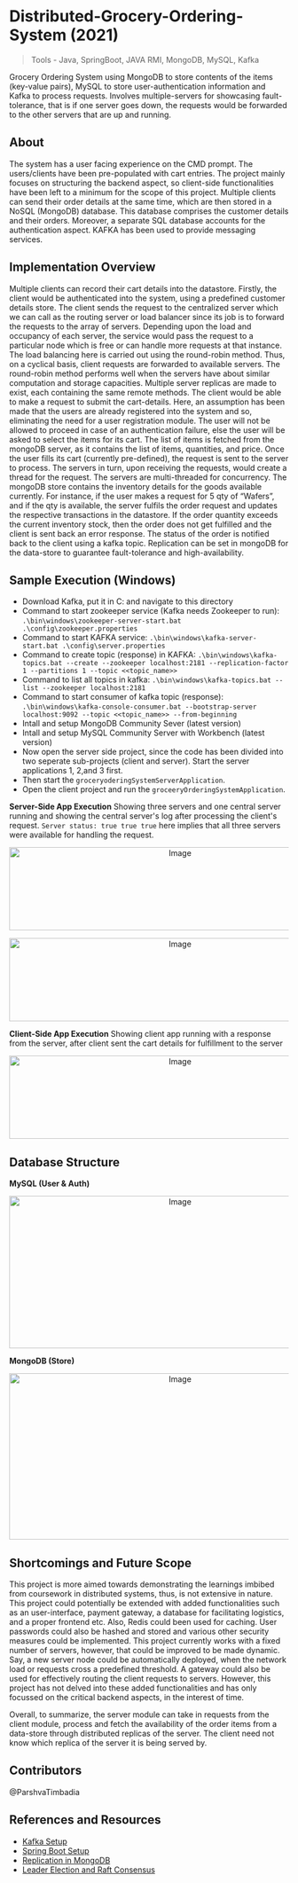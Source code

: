 # Distributed-Grocery-Ordering-System (2021)

> Tools - Java, SpringBoot, JAVA RMI, MongoDB, MySQL, Kafka

Grocery Ordering System using MongoDB to store contents of the items (key-value pairs), MySQL to store user-authentication information and Kafka to process requests. Involves multiple-servers for showcasing fault-tolerance, that is if one server goes down, the requests would be forwarded to the other servers that are up and running.

## About
The system has a user facing experience on the CMD prompt. The users/clients have been pre-populated with cart entries. The project mainly focuses on structuring the backend aspect, so client-side functionalities have been left to a minimum for the scope of this project. Multiple clients can send their order details at the same time, which are then stored in a NoSQL (MongoDB) database. This database comprises the customer details and their orders. Moreover, a separate SQL database accounts for the authentication aspect. KAFKA has been used to provide messaging services.

## Implementation Overview
Multiple clients can record their cart details into the datastore. Firstly, the client would be authenticated into the system, using a predefined customer details store. The client sends the request to the centralized server which we can call as the routing server or load balancer since its job is to forward the requests to the array of servers. Depending upon the load and occupancy of each server, the service would pass the request to a particular node which is free or can handle more requests at that instance. The load balancing here is carried out using the round-robin method. Thus, on a cyclical basis, client requests are forwarded to available servers. The round-robin method performs well when the servers have about similar computation and storage capacities. Multiple server replicas are made to exist, each containing the same remote methods. The client would be able to make a request to submit the cart-details. Here, an assumption has been made that the users are already registered into the system and so, eliminating the need for a user registration module. The user will not be allowed to proceed in case of an authentication failure, else the user will be asked to select the items for its cart. The list of items is fetched from the mongoDB server, as it contains the list of items, quantities, and price. Once the user fills its cart (currently pre-defined), the request is sent to the server to process. The servers in turn, upon receiving the requests, would create a thread for the request. The servers are multi-threaded for concurrency. The mongoDB store contains the inventory details for the goods available currently. For instance, if the user makes a request for 5 qty of “Wafers”, and if the qty is available, the server fulfils the order request and updates the respective transactions in the datastore. If the order quantity exceeds the current inventory stock, then the order does not get fulfilled and the client is sent back an error response. The status of the order is notified back to the client using a kafka topic. Replication can be set in mongoDB for the data-store to guarantee fault-tolerance and high-availability.

## Sample Execution (Windows)

- Download Kafka, put it in C: and navigate to this directory
- Command to start zookeeper service (Kafka needs Zookeeper to run): `.\bin\windows\zookeeper-server-start.bat .\config\zookeeper.properties`
- Command to start KAFKA service: `.\bin\windows\kafka-server-start.bat .\config\server.properties`
- Command to create topic (response) in KAFKA: `.\bin\windows\kafka-topics.bat --create --zookeeper localhost:2181 --replication-factor 1 --partitions 1 --topic <<topic_name>>`
- Command to list all topics in kafka: `.\bin\windows\kafka-topics.bat --list --zookeeper localhost:2181`
- Command to start consumer of kafka topic (response): `.\bin\windows\kafka-console-consumer.bat --bootstrap-server localhost:9092 --topic <<topic_name>> --from-beginning`
- Intall and setup MongoDB Community Sever (latest version)
- Intall and setup MySQL Community Server with Workbench (latest version)
- Now open the server side project, since the code has been divided into two seperate sub-projects (client and server). Start the server applications 1, 2,and 3 first.
- Then start the `groceryoderingSystemServerApplication`.
- Open the client project and run the `groceeryOrderingSystemApplication`.

**Server-Side App Execution**
Showing three servers and one central server running and showing the central server's log after processing the client's request. `Server status: true true true` here implies that all three servers were available for handling the request.
<p align="center">
<img src="https://github.com/divitvasu/Distributed-Grocery-Ordering-System/assets/30820920/00a110d1-3906-4433-8ea9-f64195db6e4f" alt="Image" width="600" height="150">
</p>

<p align="center">
<img src="https://github.com/divitvasu/Distributed-Grocery-Ordering-System/assets/30820920/3fc35f43-f952-4291-af27-4002807ef234" alt="Image" width="600" height="150">
</p>

**Client-Side App Execution**
Showing client app running with a response from the server, after client sent the cart details for fulfillment to the server
<p align="center">
<img src="https://github.com/divitvasu/Distributed-Grocery-Ordering-System/assets/30820920/9825a5ee-4e2c-4712-b8d0-ce9261035b49" alt="Image" width="600" height="150">
</p>

## Database Structure

**MySQL (User & Auth)**
<p align="center">
<img src="https://github.com/divitvasu/Distributed-Grocery-Ordering-System/assets/30820920/bae55521-066c-4a9c-9aea-2279c12ce8de" alt="Image" width="600" height="275">
</p>

**MongoDB (Store)**
<p align="center">
<img src="https://github.com/divitvasu/Distributed-Grocery-Ordering-System/assets/30820920/02149b1b-63ef-4a92-addf-ce0b5a6d1ed9" alt="Image" width="600" height="300">
</p>

## Shortcomings and Future Scope
This project is more aimed towards demonstrating the learnings imbibed from coursework in distributed systems, thus, is not extensive in nature. This project could potentially be extended with added functionalities such as an user-interface, payment gateway, a database for facilitating logistics, and a proper frontend etc. Also, Redis could been used for caching. User passwords could also be hashed and stored and various other security measures could be implemented. This project currently works with a fixed number of servers, however, that could be improved to be made dynamic. Say, a new server node could be automatically deployed, when the network load or requests cross a predefined threshold. A gateway could also be used for effectively routing the client requests to servers. However, this project has not delved into these added functionalities and has only focussed on the critical backend aspects, in the interest of time.

Overall, to summarize, the server module can take in requests from the client module, process and fetch the availability of the order items from a data-store through distributed replicas of the server. The client need not know which replica of the server it is being served by.

## Contributors
@ParshvaTimbadia

## References and Resources
- [Kafka Setup](https://kafka.apache.org/quickstart)
- [Spring Boot Setup](https://docs.spring.io/spring-boot/docs/current/reference/html/getting-started.html)
- [Replication in MongoDB](https://www.mongodb.com/presentations/replication-election-and-consensus-algorithm-refinements-for-mongodb-3-2)
- [Leader Election and Raft Consensus](https://medium.com/geekculture/raft-consensus-algorithm-and-leader-election-in-mongodb-vs-coachroachdb-19b767c87f95)

